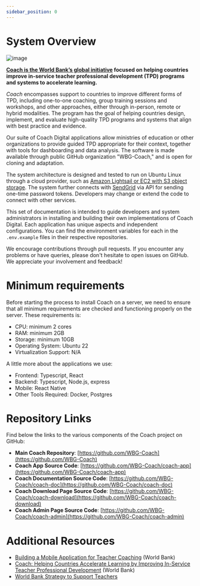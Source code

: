 ```yaml
---
sidebar_position: 0
---
```


# System Overview

![image](https://github.com/WBG-Coach/coach-doc/assets/13595853/c7e4166d-42ea-4c60-9609-f53d8a8d62ec)

**[Coach is the World Bank’s global initiative](https://www.worldbank.org/en/topic/teachers/brief/coach-helping-countries-accelerate-learning-by-improving-in-service-teacher-professional-development) focused on helping countries improve in-service teacher professional development (TPD) programs and systems to accelerate learning.**

_Coach_ encompasses support to countries to improve different forms of TPD, including one-to-one coaching, group training sessions and workshops, and other approaches, either through in-person, remote or hybrid modalities. The program has the goal of helping countries design, implement, and evaluate high-quality TPD programs and systems that align with best practice and evidence.

Our suite of Coach Digital applications allow ministries of education or other organizations to provide guided TPD appropriate for their context, together with tools for dashboarding and data analysis. The software is made available through public GitHub organization "WBG-Coach," and is open for cloning and adaptation.

The system architecture is designed and tested to run on Ubuntu Linux through a cloud provider, such as [Amazon Lightsail or EC2 with S3 object storage](https://aws.amazon.com). The system further connects with [SendGrid](https://sendgrid.com) via API for sending one-time password tokens. Developers may change or extend the code to connect with other services.

This set of documentation is intended to guide developers and system administrators in installing and building their own implementations of Coach Digital. Each application has unique aspects and independent configurations. You can find the environment variables for each in the `.env.example` files in their respective repositories.

We encourage contributions through pull requests. If you encounter any problems or have queries, please don't hesitate to open issues on GitHub. We appreciate your involvement and feedback!

# Minimum requirements

Before starting the process to install Coach on a server, we need to ensure that all minimum requirements are checked and functioning properly on the server. These requirements is:

- CPU: minimum 2 cores
- RAM: minimum 2GB
- Storage: minimum 10GB
- Operating System: Ubuntu 22
- Virtualization Support: N/A

A little more about the applications we use:

- Frontend: Typescript, React
- Backend: Typescript, Node.js, express
- Mobile: React Native
- Other Tools Required: Docker, Postgres

# Repository Links

Find below the links to the various components of the Coach project on GitHub:

- **Main Coach Repository**: [https://github.com/WBG-Coach](https://github.com/WBG-Coach)
- **Coach App Source Code**: [https://github.com/WBG-Coach/coach-app](https://github.com/WBG-Coach/coach-app)
- **Coach Documentation Source Code**: [https://github.com/WBG-Coach/coach-doc](https://github.com/WBG-Coach/coach-doc)
- **Coach Download Page Source Code**: [https://github.com/WBG-Coach/coach-download](https://github.com/WBG-Coach/coach-download)
- **Coach Admin Page Source Code**: [https://github.com/WBG-Coach/coach-admin](https://github.com/WBG-Coach/coach-admin)

# Additional Resources

- [Building a Mobile Application for Teacher Coaching](https://thedocs.worldbank.org/en/doc/2df31ff42d8922d9c52b01f946867f67-0140022024/original/MOBILE-application-how-to-note.pdf) (World Bank)
- [Coach: Helping Countries Accelerate Learning by Improving In-Service Teacher Professional Development](https://www.worldbank.org/en/topic/teachers/brief/coach-helping-countries-accelerate-learning-by-improving-in-service-teacher-professional-development) (World Bank)
- [World Bank Strategy to Support Teachers](https://blogs.worldbank.org/education/realizing-promise-effective-teachers-every-child-global-platform-successful-teachers)
